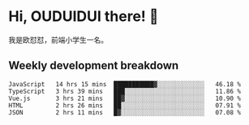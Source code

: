 # Hi, OUDUIDUI there!  👋

[comment]: <> ([<img align="right" width="50%" src="https://github-readme-stats.vercel.app/api?username=OUDUIDUI&theme=dark&show_icons=true">]&#40;https://metrics.lecoq.io/OUDUIDUI?template=classic&#41;)

我是欧怼怼，前端小学生一名。

##  Weekly development breakdown

<!--START_SECTION:waka-->
```text
JavaScript   14 hrs 15 mins  ███████████▓░░░░░░░░░░░░░   46.18 % 
TypeScript   3 hrs 39 mins   ███░░░░░░░░░░░░░░░░░░░░░░   11.86 % 
Vue.js       3 hrs 21 mins   ██▓░░░░░░░░░░░░░░░░░░░░░░   10.90 % 
HTML         2 hrs 26 mins   ██░░░░░░░░░░░░░░░░░░░░░░░   07.91 % 
JSON         2 hrs 11 mins   █▓░░░░░░░░░░░░░░░░░░░░░░░   07.08 % 
```
<!--END_SECTION:waka-->